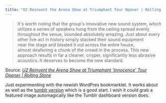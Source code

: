 ```yaml
---
title: "U2 Reinvent the Arena Show at Triumphant Tour Opener | Rolling Stone"
---
```

<blockquote><p>It's worth noting that the group's innovative new sound system, which utilizes a series of speakers hung from the ceiling spread evenly throughout the venue, sounded absolutely amazing. Just about every other live act in history simply stacked their sound equipment near the stage and blasted it out across the entire house, almost deafening a chunk of the crowd in the process. This new approach results in far a cleaner, crisper, significantly less abrasive acoustics. It deserves to become the new standard.</p></blockquote>
<p>Source: <em><a href="https://www.rollingstone.com/music/live-reviews/u2-reinvent-the-arena-show-at-triumphant-innocence-tour-opener-20150515">U2 Reinvent the Arena Show at Triumphant 'Innocence' Tour Opener | Rolling Stone</a></em></p>
<p>Just experimenting with the newish WordPres bookmarklet. It works about as well as the <a href="https://tumblr.chrisenns.com/post/119036763255/u2-reinvent-the-arena-show-at-triumphant">tumblr version</a> which is a good start. I wish it could grab a featured image automagically like the Tumblr dashboard version does.</p>
